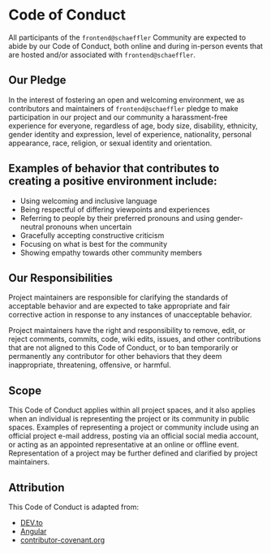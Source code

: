 # Code of Conduct

All participants of the `frontend@schaeffler` Community are expected to abide by our Code of Conduct, both online and during in-person events that are hosted and/or associated with `frontend@schaeffler`.

## Our Pledge

In the interest of fostering an open and welcoming environment, we as contributors and maintainers of `frontend@schaeffler` pledge to make participation in our project and our community a harassment-free experience for everyone, regardless of age, body size, disability, ethnicity, gender identity and expression, level of experience, nationality, personal appearance, race, religion, or sexual identity and orientation.

## Examples of behavior that contributes to creating a **positive environment** include:

- Using welcoming and inclusive language
- Being respectful of differing viewpoints and experiences
- Referring to people by their preferred pronouns and using gender-neutral pronouns when uncertain
- Gracefully accepting constructive criticism
- Focusing on what is best for the community
- Showing empathy towards other community members

## Our Responsibilities

Project maintainers are responsible for clarifying the standards of acceptable behavior and are expected to take appropriate and fair corrective action in response to any instances of unacceptable behavior.

Project maintainers have the right and responsibility to remove, edit, or reject comments, commits, code, wiki edits, issues, and other contributions that are not aligned to this Code of Conduct, or to ban temporarily or permanently any contributor for other behaviors that they deem inappropriate, threatening, offensive, or harmful.

## Scope

This Code of Conduct applies within all project spaces, and it also applies when an individual is representing the project or its community in public spaces. Examples of representing a project or community include using an official project e-mail address, posting via an official social media account, or acting as an appointed representative at an online or offline event. Representation of a project may be further defined and clarified by project maintainers.

## Attribution

This Code of Conduct is adapted from:

- [DEV.to](https://dev.to/code-of-conduct)
- [Angular](https://github.com/angular/angular/blob/master/CODE_OF_CONDUCT.md)
- [contributor-covenant.org](https://www.contributor-covenant.org/version/1/4/code-of-conduct)
